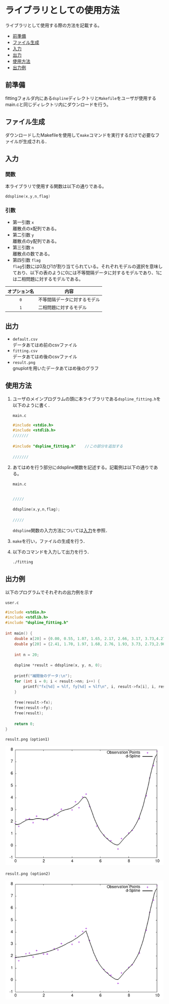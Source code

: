 # ライブラリとしての使用方法

ライブラリとして使用する際の方法を記載する。

- [前準備](#前準備)
- [ファイル生成](#ファイル生成)
- [入力](#入力)
- [出力](#出力)
- [使用方法](#使用方法)
- [出力例](#出力例)

## 前準備  

fittingフォルダ内にある`dspline`ディレクトリと`Makefile`をユーザが使用するmain.cと同じディレクトリ内にダウンロードを行う。

## ファイル生成

ダウンロードしたMakefileを使用して`make`コマンドを実行するだけで必要なファイルが生成される．

## 入力

### 関数

本ライブラリで使用する関数は以下の通りである。

```c
ddspline(x,y,n,flag)
```

### 引数

- 第一引数 `x`  
離散点のx配列である。
- 第二引数 `y`  
離散点のy配列である。
- 第三引数 `n`  
離散点の数である。
- 第四引数 `flag`  
`flag`引数には0及び1が割り当てられている。それぞれモデルの選択を意味しており、以下の表のように0には不等間隔データに対するモデルであり、1には二相問題に対するモデルである。

| オプション名 | 内容 |  
|:-:|-|  
|`0`|不等間隔データに対するモデル|  
|`1`|二相問題に対するモデル|

## 出力

- `default.csv`  
データあてはめ前のcsvファイル
- `fitting.csv`  
データあてはめ後のcsvファイル
- `result.png`  
gnuplotを用いたデータあてはめ後のグラフ

## 使用方法

1. ユーザのメインプログラムの頭に本ライブラリである`dspline_fitting.h`を以下のように書く．

    `main.c`

    ```c
    #include <stdio.h>
    #include <stdlib.h>
    ///////

    #include "dspline_fitting.h"    //この部分を追加する

    ///////
    ```

2. あてはめを行う部分にddspline関数を記述する。記載例は以下の通りである。

    `main.c`

    ```c

    /////

    ddspline(x,y,n,flag);   

    /////
    ```

    `ddspline`関数の入力方法については[入力](#入力)を参照．

3. `make`を行い，ファイルの生成を行う．
4. 以下のコマンドを入力して出力を行う．

    ```bash
    ./fitting
    ```  

## 出力例

以下のプログラムでそれぞれの出力例を示す  

`user.c`

```c
#include <stdio.h>
#include <stdlib.h>
#include "dspline_fitting.h"

int main() {
    double x[20] = {0.00, 0.55, 1.07, 1.65, 2.17, 2.66, 3.17, 3.73,4.27, 4.79, 5.33, 5.85, 6.41, 6.90, 7.44, 7.98, 8.52, 9.00, 9.48, 10.00};
    double y[20] = {2.41, 1.70, 1.97, 1.68, 2.76, 1.93, 3.73, 2.73,2.90, 4.52, 3.66, 1.47, 0.84, -0.94, 0.52, 0.13, 1.76, 4.02, 5.24, 9.45};

    int n = 20;

    dspline *result = ddspline(x, y, n, 0);

    printf("補間後のデータ:\n");
    for (int i = 0; i < result->nn; i++) {
        printf("fx[%d] = %lf, fy[%d] = %lf\n", i, result->fx[i], i, result->fy[i]);
    }

    free(result->fx);
    free(result->fy);
    free(result);

    return 0;
}
```

`result.png（option1)`

![alt text](result.png)

`result.png (option2)`

![alt text](<result copy.png>)
